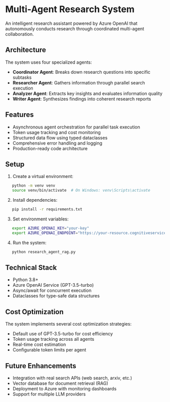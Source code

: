 # Multi-Agent Research System

An intelligent research assistant powered by Azure OpenAI that autonomously conducts research through coordinated multi-agent collaboration.

## Architecture

The system uses four specialized agents:
- **Coordinator Agent**: Breaks down research questions into specific subtasks
- **Researcher Agent**: Gathers information through parallel search execution
- **Analyzer Agent**: Extracts key insights and evaluates information quality
- **Writer Agent**: Synthesizes findings into coherent research reports

## Features

- Asynchronous agent orchestration for parallel task execution
- Token usage tracking and cost monitoring
- Structured data flow using typed dataclasses
- Comprehensive error handling and logging
- Production-ready code architecture

## Setup

1. Create a virtual environment:
```bash
   python -m venv venv
   source venv/bin/activate  # On Windows: venv\Scripts\activate
```

2. Install dependencies:
```bash
   pip install -r requirements.txt
```

3. Set environment variables:
```bash
   export AZURE_OPENAI_KEY="your-key"
   export AZURE_OPENAI_ENDPOINT="https://your-resource.cognitiveservices.azure.com/"
```

4. Run the system:
```bash
   python research_agent_rag.py
```

## Technical Stack

- Python 3.8+
- Azure OpenAI Service (GPT-3.5-turbo)
- Async/await for concurrent execution
- Dataclasses for type-safe data structures

## Cost Optimization

The system implements several cost optimization strategies:
- Default use of GPT-3.5-turbo for cost efficiency
- Token usage tracking across all agents
- Real-time cost estimation
- Configurable token limits per agent

## Future Enhancements

- Integration with real search APIs (web search, arxiv, etc.)
- Vector database for document retrieval (RAG)
- Deployment to Azure with monitoring dashboards
- Support for multiple LLM providers